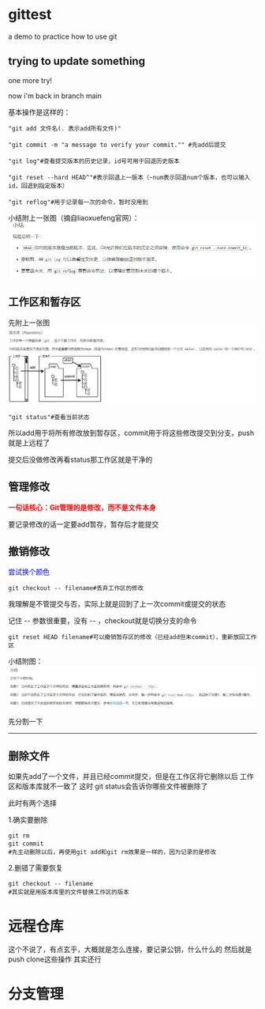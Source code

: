 # gittest
a demo to practice how to use git

## trying to update something

one more try!

now i'm back in branch main

基本操作是这样的：

    "git add 文件名(. 表示add所有文件)"
    
    "git commit -m "a message to verify your commit."" #先add后提交
    
    "git log"#查看提交版本的历史记录，id号可用于回退历史版本
    
    "git reset --hard HEAD^"#表示回退上一版本（~num表示回退num个版本，也可以输入id，回退到指定版本）
    
    "git reflog"#用于记录每一次的命令，暂时没用到

小结附上一张图（摘自liaoxuefeng官网）：
![](1.jpg)


## 工作区和暂存区
先附上一张图
![](2.jpg)


    "git status"#查看当前状态

所以add用于将所有修改放到暂存区，commit用于将这些修改提交到分支，push就是上远程了

提交后没做修改再看status那工作区就是干净的

## 管理修改

<font color=#FF0000>**一句话核心：Git管理的是修改，而不是文件本身**</font>

要记录修改的话一定要add暂存，暂存后才能提交


## 撤销修改

<font color=blue>尝试换个颜色</font>

    git checkout -- filename#丢弃工作区的修改
    
我理解是不管提交与否，实际上就是回到了上一次commit或提交的状态

记住 -- 参数很重要，没有 -- ，checkout就是切换分支的命令

    git reset HEAD filename#可以撤销暂存区的修改（已经add但未commit），重新放回工作区
    
小结附图：
![](3.jpg)

先分割一下

---

## 删除文件

如果先add了一个文件，并且已经commit提交，但是在工作区将它删除以后
工作区和版本库就不一致了
这时 git status会告诉你哪些文件被删除了

此时有两个选择

1.确实要删除

    git rm
    git commit
    #先主动删除以后，再使用git add和git rm效果是一样的，因为记录的是修改
    
2.删错了需要恢复

    git checkout -- filename
    #其实就是用版本库里的文件替换工作区的版本
    
# 远程仓库
这个不说了，有点玄乎，大概就是怎么连接，要记录公钥，什么什么的
然后就是 push clone这些操作
其实还行

# 分支管理